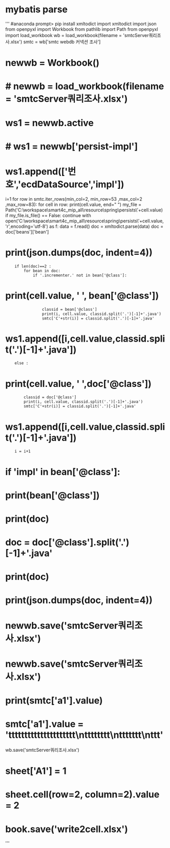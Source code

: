 # mybatis parse

'''
#anaconda prompt> pip install xmltodict
import xmltodict
import json
from openpyxl import Workbook
from pathlib import Path
from openpyxl import load_workbook
wb = load_workbook(filename = 'smtcServer쿼리조사.xlsx')
smtc = wb['smtc webdb 커넥션  조사']
# newwb = Workbook()  
# # newwb = load_workbook(filename = 'smtcServer쿼리조사.xlsx')
# ws1 = newwb.active
# # ws1 = newwb['persist-impl']
# ws1.append(['번호','ecdDataSource','impl'])

i=1
for row in smtc.iter_rows(min_col=2, min_row=53 ,max_col=2 ,max_row=83):
    for cell in row:
        print(cell.value, end=" ")
        my_file = Path('C:\\workspace\\smart4c_mip_all\\resource\\spring\\persists\\'+cell.value)
        if my_file.is_file() == False:
            continue
        with open('C:\\workspace\\smart4c_mip_all\\resource\\spring\\persists\\'+cell.value, 'r',encoding='utf-8') as f:
            data = f.read()
        doc = xmltodict.parse(data)
        doc = doc['beans']['bean']
#         print(json.dumps(doc, indent=4))
        if len(doc)==2 :
            for bean in doc:
                if '.incrementer.' not in bean['@class']:
#                     print(cell.value, ' ', bean['@class'])
                    classid = bean['@class']
                    print(i, cell.value, classid.split('.')[-1]+'.java')
                    smtc['C'+str(i)] = classid.split('.')[-1]+'.java'
#                     ws1.append([i,cell.value,classid.split('.')[-1]+'.java'])
        else :
#             print(cell.value, ' ',doc['@class'])
            classid = doc['@class']
            print(i, cell.value, classid.split('.')[-1]+'.java')
            smtc['C'+str(i)] = classid.split('.')[-1]+'.java'
#             ws1.append([i,cell.value,classid.split('.')[-1]+'.java'])
        i = i+1
#             if 'impl' in bean['@class']:
#                     print(bean['@class'])
#         print(doc)
#         doc = doc['@class'].split('.')[-1]+'.java'
#         print(doc)
#         print(json.dumps(doc, indent=4))

# newwb.save('smtcServer쿼리조사.xlsx')
# newwb.save('smtcServer쿼리조사.xlsx')
# print(smtc['a1'].value)
# smtc['a1'].value = 'ttttttttttttttttttttt\ntttttttt\nttttttt\nttt'

wb.save('smtcServer쿼리조사.xlsx')

# sheet['A1'] = 1
# sheet.cell(row=2, column=2).value = 2

# book.save('write2cell.xlsx')
'''
<!--stackedit_data:
eyJoaXN0b3J5IjpbMTM3NTY2NzUwXX0=
-->